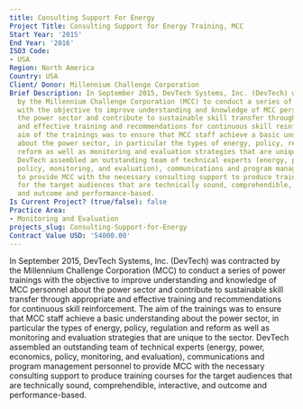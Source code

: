 ```yaml
---
title: Consulting Support For Energy
Project Title: Consulting Support for Energy Training, MCC
Start Year: '2015'
End Year: '2016'
ISO3 Code:
- USA
Region: North America
Country: USA
Client/ Donor: Millennium Challenge Corporation
Brief Description: In September 2015, DevTech Systems, Inc. (DevTech) was contracted
  by the Millennium Challenge Corporation (MCC) to conduct a series of power trainings
  with the objective to improve understanding and knowledge of MCC personnel about
  the power sector and contribute to sustainable skill transfer through appropriate
  and effective training and recommendations for continuous skill reinforcement. The
  aim of the trainings was to ensure that MCC staff achieve a basic understanding
  about the power sector, in particular the types of energy, policy, regulation and
  reform as well as monitoring and evaluation strategies that are unique to the sector.
  DevTech assembled an outstanding team of technical experts (energy, power, economics,
  policy, monitoring, and evaluation), communications and program management personnel
  to provide MCC with the necessary consulting support to produce training courses
  for the target audiences that are technically sound, comprehendible, interactive,
  and outcome and performance-based.
Is Current Project? (true/false): false
Practice Area:
- Monitoring and Evaluation
projects_slug: Consulting-Support-for-Energy
Contract Value USD: '54000.00'
---
```


In September 2015, DevTech Systems, Inc. (DevTech) was contracted by the Millennium Challenge Corporation (MCC) to conduct a series of power trainings with the objective to improve understanding and knowledge of MCC personnel about the power sector and contribute to sustainable skill transfer through appropriate and effective training and recommendations for continuous skill reinforcement. The aim of the trainings was to ensure that MCC staff achieve a basic understanding about the power sector, in particular the types of energy, policy, regulation and reform as well as monitoring and evaluation strategies that are unique to the sector. DevTech assembled an outstanding team of technical experts (energy, power, economics, policy, monitoring, and evaluation), communications and program management personnel to provide MCC with the necessary consulting support to produce training courses for the target audiences that are technically sound, comprehendible, interactive, and outcome and performance-based.